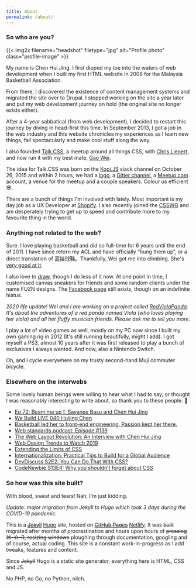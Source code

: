 ```yaml
---
title: About
permalink: /about/
---
```

### So who are you?

{{< img2x filename="headshot" filetype="jpg" alt="Profile photo" class="profile-image" >}}

My name is Chen Hui Jing. I first dipped my toe into the waters of web development when I built my first HTML website in 2008 for the Malaysia Basketball Association. 

From there, I discovered the existence of content management systems and migrated the site over to Drupal. I stopped working on the site a year later and put my web development journey on hold (the original site no longer exists either). 

After a 4-year sabbatical (from web development), I decided to restart this journey by diving in head-first this time. In September 2013, I got a job in the web industry and this website chronicles my experiences as I learn new things, fail spectacularly and make cool stuff along the way.

I also founded [Talk.CSS](https://singaporecss.github.io), a meetup around all things CSS, with [Chris Lienert](https://twitter.com/cliener), and now run it with my best mate, [Gao Wei](https://twitter.com/wgao19).

The idea for Talk.CSS was born on the [Kopi.JS](http://kopijs.org/) slack channel on October 26, 2015 and within 2 hours, we had a [logo](https://github.com/Singapore-CSS/logo), a [Gitter channel](https://gitter.im/Singapore-CSS/discussions), a [Meetup.com](http://www.meetup.com/Singapore-CSS/) account, a venue for the meetup and a couple speakers. Colour us efficient <span class="emoji" role="img" tabindex="0" aria-label="smiling face with sunglasses">&#x1F60E;</span>.

There are a bunch of things I'm involved with lately. Most important is my day job as a UX Developer at [Shopify](https://www.shopify.com/). I also recently joined the [CSSWG](https://wiki.csswg.org/) and am desperately trying to get up to speed and contribute more to my favourite thing in the world.

### Anything not related to the web?

Sure. I love playing basketball and did so full-time for 6 years until the end of 2011. I have since retorn my ACL and have officially “hung them up”, or a direct translation of 高挂球鞋。Thankfully, Wei got me into climbing. She's [very good at it](https://instagram.com/_weiclimbs).

I also love to [draw](http://cyern.deviantart.com), though I do less of it now. At one point in time, I customised canvas sneakers for friends and some random clients under the name FUZN designs. The [Facebook page](https://www.facebook.com/fuzndesigns?fref=ts) still exists, though on an indefinite hiatus.

*2020 life update! Wei and I are working on a project called [RedViolaPanda](https://redviolapanda.com/). It's about the adventures of a red panda named Viola (who loves playing her viola) and all her fluffy musician friends. Please ask me to tell you more.*

I play a lot of video games as well, mostly on my PC now since I built my own gaming rig in 2012 (It's still running beautifully, might I add). I got myself a PS3, almost 10 years after it was first released to play a bunch of exclusives I always wanted. And now, also a Nintendo Switch.

Oh, and I cycle everywhere on my trusty second-hand Muji commuter bicycle.

### Elsewhere on the interwebs

<p class="no-margin">Some lovely human beings were willing to hear what I had to say, or thought I was reasonably interesting to write about, so thank you to these people. <span class="emoji" role="img" tabindex="0" aria-label="hugging face">&#x1F917;</span></p>

<ul>
  <li class="no-margin"><a href="https://web.archive.org/web/20170105035545/http://www.tomboy-tarts.com/tomboy-tirade-ep-72-comedy-podcast-beam-me-up-f-sayanee-basu-and-chen-huijing/">Ep 72: Beam me up f. Sayanee Basu and Chen Hui Jing</a></li>
  <li class="no-margin"><a href="https://web.archive.org/web/20170105040057/https://live.webuild.sg/040-huijing-chen/">We Build LIVE 040 Huijing Chen</a></li>
  <li class="no-margin"><a href="https://www.techinasia.com/talk/developer-spotlight-chen-huijing">Basketball led her to front-end engineering. Passion kept her there.</a></li>
  <li class="no-margin"><a href="https://youtu.be/aZP_ZigqM1k">Web standards podcast: Episode #139</a></li>
  <li class="no-margin"><a href="https://mediatemple.net/blog/tips/the-web-layout-revolution-with-css/">The Web Layout Revolution: An Interview with Chen Hui Jing</a></li>
  <li class="no-margin"><a href="https://www.shopify.com/partners/blog/web-design-trends#2019">Web Design Trends to Watch 2019</a></li>
  <li class="no-margin"><a href="https://www.welcometothejungle.com/en/articles/btc-css-limits">Extending the Limits of CSS</a></li>
  <li class="no-margin"><a href="https://www.shopify.com/partners/blog/internationalization">Internationalization: Practical Tips to Build for a Global Audience</a></li>
  <li class="no-margin"><a href="https://dev.to/devteam/devdiscuss-s2e2-you-can-do-that-with-css-3f9e">DevDiscuss S2E2: You Can Do That With CSS?</a></li>
  <li><a href="https://www.codenewbie.org/podcast/why-you-shouldn-t-forget-about-css">CodeNewbie S13E4: Why you shouldn’t forget about CSS</a></li>
</ul>

### So how was this site built?

With blood, sweat and tears! Nah, I'm just kidding.

*Update: major migration from Jekyll to Hugo which took 3 days during the COVID-19 pandemic.*

This is a ~~[Jekyll](http://jekyllrb.com/)~~ [Hugo](https://gohugo.io/) site, hosted on ~~[GitHub Pages](https://pages.github.com/)~~ [Netlify](https://www.netlify.com/). It was ~~built~~ migrated after months of procrastination and hours upon hours of ~~pressing ⌘-⇧-R, resizing windows~~ ploughing through documentation, googling and of course, actual coding. This site is a constant work-in-progress as I add tweaks, features and content. 

Since ~~Jekyll~~ Hugo is a static site generator, everything here is HTML, CSS and JS. 

No PHP, no Go, no Python, nilch.

